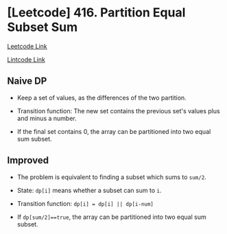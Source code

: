 # [Leetcode] 416. Partition Equal Subset Sum

[Leetcode Link](https://leetcode.com/problems/partition-equal-subset-sum/)

[Lintcode Link](https://www.lintcode.com/en/problem/partition-equal-subset-sum/)

## Naive DP

* Keep a set of values, as the differences of the two partition.

* Transition function: The new set contains the previous set's values plus and minus a number.

* If the final set contains 0, the array can be partitioned into two equal sum subset.

## Improved

* The problem is equivalent to finding a subset which sums to `sum/2`.

* State: `dp[i]` means whether a subset can sum to `i`.

* Transition function: `dp[i] = dp[i] || dp[i-num]`

* If `dp[sum/2]==true`, the array can be partitioned into two equal sum subset.
